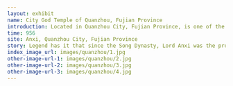 ```yaml
---
layout: exhibit
name: City God Temple of Quanzhou, Fujian Province
introduction: Located in Quanzhou City, Fujian Province, is one of the earliest city god temples built in Fujian Province, was built in the Five Dynasties after 956. The temple is dedicated to "Qingxi Xiangyou master" (commonly known as "City God Bo"), and sacrifice "City God Lady" (commonly known as "City God Ma").
time: 956
site: Anxi, Quanzhou City, Fujian Province
story: Legend has it that since the Song Dynasty, Lord Anxi was the protector of the five counties. He was twice rewarded by the emperor and was given a gold crown, a dragon robe, and a jade seal by the Emperor of the Song Dynasty. Even a hundred years later, he was awarded the title of "Hsien-you-bo" by the Emperor Daoguang of the Qing Dynasty, while other counties did not have this honour.
index_image_url: images/quanzhou/1.jpg
other-image-url-1: images/quanzhou/2.jpg
other-image-url-2: images/quanzhou/3.jpg
other-image-url-3: images/quanzhou/4.jpg
---
```

